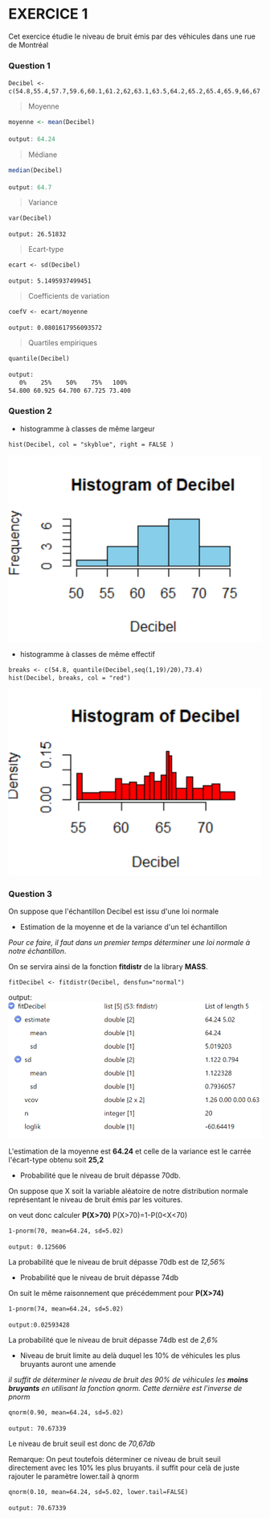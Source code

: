 # EXERCICE 1

Cet exercice étudie le niveau de bruit émis par des véhicules dans une rue de Montréal

### Question 1

```
Decibel <- c(54.8,55.4,57.7,59.6,60.1,61.2,62,63.1,63.5,64.2,65.2,65.4,65.9,66,67.6,68.1,69.5,70.6,71.5,73.4)
```

> Moyenne
```R
moyenne <- mean(Decibel)

output: 64.24
```
> Médiane
```R
median(Decibel)

output: 64.7
```
> Variance
```
var(Decibel)

output: 26.51832
```
> Ecart-type
```
ecart <- sd(Decibel)

output: 5.1495937499451
```
> Coefficients de variation
```
coefV <- ecart/moyenne

output: 0.0801617956093572
```
> Quartiles empiriques
```
quantile(Decibel)

output:
   0%    25%    50%    75%   100% 
54.800 60.925 64.700 67.725 73.400 
```

### Question 2

- histogramme à classes de même largeur
```
hist(Decibel, col = "skyblue", right = FALSE )
```
![histogramme même largeur](../Screenshots/hist1.PNG)

- histogramme à classes de même effectif
```
breaks <- c(54.8, quantile(Decibel,seq(1,19)/20),73.4) 
hist(Decibel, breaks, col = "red")
```
![histogramme même effectif](../Screenshots/hist2.PNG)

### Question 3
On suppose que l'échantillon Decibel est issu d'une loi normale
- Estimation de la moyenne et de la variance d'un tel échantillon

*Pour ce faire, il faut dans un premier temps déterminer une loi normale à notre échantillon*.

On se servira ainsi de la fonction **fitdistr** de la library **MASS**.
```
fitDecibel <- fitdistr(Decibel, densfun="normal")
```
output:
![fitDecibel](../Screenshots/fit1.PNG)

L'estimation de la moyenne est **64.24** et celle de la variance est le carrée l'écart-type obtenu soit **25,2**

- Probabilité que le niveau de bruit dépasse 70db.

On suppose que X soit la variable aléatoire de notre distribution normale représentant le niveau de bruit émis par les voitures.

on veut donc calculer **P(X>70)**
P(X>70)=1-P(0<X<70)
```
1-pnorm(70, mean=64.24, sd=5.02)

output: 0.125606
``` 
La probabilité que le niveau de bruit dépasse 70db est de *12,56%*

- Probabilité que le niveau de bruit dépasse 74db

On suit le même raisonnement que précédemment pour **P(X>74)**

```
1-pnorm(74, mean=64.24, sd=5.02)

output:0.02593428
```
La probabilité que le niveau de bruit dépasse 74db est de *2,6%*

- Niveau de bruit limite au delà duquel les 10% de véhicules les plus bruyants auront une amende

*il suffit de déterminer le niveau de bruit des 90% de véhicules les __moins bruyants__ en utilisant la 
 fonction qnorm. Cette dernière est l'inverse de pnorm*
 ```
 qnorm(0.90, mean=64.24, sd=5.02)

 output: 70.67339
 ```
 Le niveau de bruit seuil est donc de *70,67db*

 Remarque: On peut toutefois déterminer ce niveau de bruit seuil directement avec les 10% les plus bruyants. il suffit pour celà 
 de juste rajouter le paramètre lower.tail à qnorm
 ```
 qnorm(0.10, mean=64.24, sd=5.02, lower.tail=FALSE)

 output: 70.67339
 ```